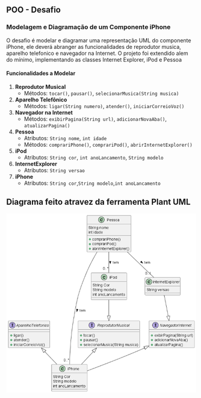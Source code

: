 ## POO - Desafio

### Modelagem e Diagramação de um Componente iPhone
O desafio é modelar e diagramar uma representação UML do componente iPhone, ele deverá abranger as funcionalidades de reprodutor musica, aparelho telefonico e navegador na Internet.
O projeto foi extendido alem do mínimo, implementando as classes Internet Explorer, iPod e Pessoa 

#### Funcionalidades a Modelar
1. **Reprodutor Musical**
   - Métodos: `tocar()`, `pausar()`, `selecionarMusica(String musica)`
2. **Aparelho Telefônico**
   - Métodos: `ligar(String numero)`, `atender()`, `iniciarCorreioVoz()`
3. **Navegador na Internet**
   - Métodos: `exibirPagina(String url)`, `adicionarNovaAba()`, `atualizarPagina()`
4. **Pessoa**
   - Atributos: `String nome`, `int idade`
   - Métodos: `comprariPhone()`, `comprariPod()`, `abrirInternetExplorer()`
5. **iPod**
   - Atributos: `String cor`, `int anoLancamento`, `String modelo`
6. **InternetExplorer**
   - Atributos: `String versao`
7. **iPhone**
   - Atributos: `String cor`,`String modelo`,`int anoLancamento`


## Diagrama feito atravez da ferramenta Plant UML
![Classes](docs/DiagramaClasses/Diagrama%20de%20classes.png)